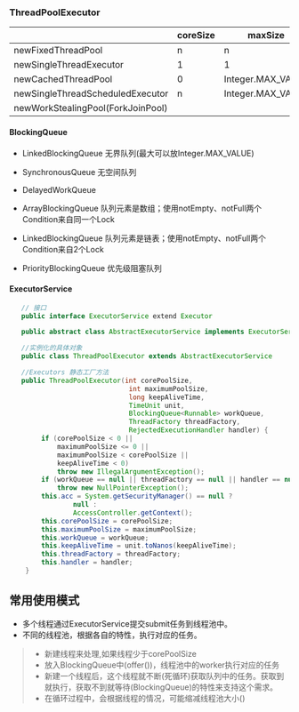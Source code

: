 ### ThreadPoolExecutor
|    |coreSize | maxSize | BlockingQueue | 
| --- | --- | --- |---|
|newFixedThreadPool | n | n | LinkedBlockingQueue|
|newSingleThreadExecutor| 1 | 1 | LinkedBlockingQueue|
|newCachedThreadPool| 0 | Integer.MAX_VALUE | SynchronousQueue |
|newSingleThreadScheduledExecutor| n | Integer.MAX_VALUE | DelayedWorkQueue |
|newWorkStealingPool(ForkJoinPool)|  | | |

#### BlockingQueue
* LinkedBlockingQueue 无界队列(最大可以放Integer.MAX_VALUE) 
* SynchronousQueue 无空间队列
* DelayedWorkQueue 

* ArrayBlockingQueue  队列元素是数组；使用notEmpty、notFull两个Condition来自同一个Lock
* LinkedBlockingQueue 队列元素是链表；使用notEmpty、notFull两个Condition来自2个Lock
* PriorityBlockingQueue  优先级阻塞队列

#### ExecutorService

```java
   // 接口
   public interface ExecutorService extend Executor

   public abstract class AbstractExecutorService implements ExecutorService

   //实例化的具体对象
   public class ThreadPoolExecutor extends AbstractExecutorService

   //Executors 静态工厂方法
   public ThreadPoolExecutor(int corePoolSize,
                              int maximumPoolSize,
                              long keepAliveTime,
                              TimeUnit unit,
                              BlockingQueue<Runnable> workQueue,
                              ThreadFactory threadFactory,
                              RejectedExecutionHandler handler) {
        if (corePoolSize < 0 ||
            maximumPoolSize <= 0 ||
            maximumPoolSize < corePoolSize ||
            keepAliveTime < 0)
            throw new IllegalArgumentException();
        if (workQueue == null || threadFactory == null || handler == null)
            throw new NullPointerException();
        this.acc = System.getSecurityManager() == null ?
                null :
                AccessController.getContext();
        this.corePoolSize = corePoolSize;
        this.maximumPoolSize = maximumPoolSize;
        this.workQueue = workQueue;
        this.keepAliveTime = unit.toNanos(keepAliveTime);
        this.threadFactory = threadFactory;
        this.handler = handler;
    }
```


## 常用使用模式
* 多个线程通过ExecutorService提交submit任务到线程池中。
* 不同的线程池，根据各自的特性，执行对应的任务。
> * 新建线程来处理,如果线程少于corePoolSize
> * 放入BlockingQueue中(offer())，线程池中的worker执行对应的任务
> * 新建一个线程后，这个线程就不断(死循环)获取队列中的任务。获取到就执行，获取不到就等待(BlockingQueue)的特性来支持这个需求。
> * 在循环过程中，会根据线程的情况，可能缩减线程池大小()


